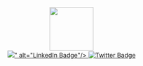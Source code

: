 <div id="header" align="center" >
<img src="https://media.giphy.com/media/QssGEmpkyEOhBCb7e1/giphy.gif" width="100"/>

<div id="badges">
  <a href="https://www.linkedin.com/in/christian-predoianu-369218157">
     <img src="https://img.shields.io/badge/JavaScript-F7DF1E?style=for-the-badge&logo=javascript&logoColor=black"/>" alt="LinkedIn Badge"/>
  </a>

   
  
  <a href="your-twitter-URL">
    <img src="https://img.shields.io/badge/Twitter-blue?style=for-the-badge&logo=twitter&logoColor=white" alt="Twitter Badge"/>
  </a>
</div>


</div>

